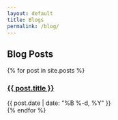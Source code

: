 ```yaml
---
layout: default
title: Blogs
permalink: /blog/
---
```


## Blog Posts

<div class="blog-list">
    {% for post in site.posts %}
    <article class="blog-preview">
        <h3 class="blog-title">
            <a href="{{ post.url | relative_url }}">{{ post.title }}</a>
        </h3>
        <time class="blog-date">{{ post.date | date: "%B %-d, %Y" }}</time>
    </article>
    {% endfor %}
</div>